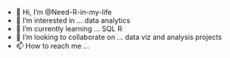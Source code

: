 - 👋 Hi, I’m @Need-R-in-my-life
- 👀 I’m interested in ... data analytics
- 🌱 I’m currently learning ... SQL R
- 💞️ I’m looking to collaborate on ... data viz and analysis projects
- 📫 How to reach me ...

<!---
Need-R-in-my-life/Need-R-in-my-life is a ✨ special ✨ repository because its `README.md` (this file) appears on your GitHub profile.
You can click the Preview link to take a look at your changes.
--->
